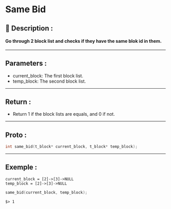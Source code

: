 # Same Bid

## 📝 Description :
#### Go through 2 block list and checks if they have the same blok id in them.
---
## Parameters :
- current_block: The first block list.
- temp_block: The second block list.
---
## Return :
- Return 1 if the block lists are equals, and 0 if not.
---
## Proto :
```c
int same_bid(t_block* current_block, t_block* temp_block);
```
---
## Exemple : 
```
current_block = [2]->[3]->NULL
temp_block = [2]->[3]->NULL
```

```c
same_bid(current_block, temp_block);
```

```$> 1```